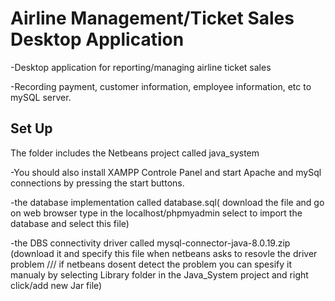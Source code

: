 # Airline Management/Ticket Sales Desktop Application

-Desktop application for reporting/managing airline ticket sales  

-Recording payment, customer information, employee information, etc to mySQL server. 

## Set Up

The folder includes the Netbeans project called java_system

-You should also install XAMPP Controle Panel and start Apache and mySql connections by pressing the start buttons.

-the database implementation called database.sql( download the file and go on web browser type in the localhost/phpmyadmin select to import the database and select this file)

-the DBS connectivity driver called mysql-connector-java-8.0.19.zip (download it and specify this file when netbeans asks to resovle the driver problem /// if netbeans dosent detect the problem you can spesify it manualy by selecting Library folder in the Java_System project and right click/add new Jar file)

